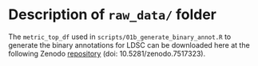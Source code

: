 # Description of `raw_data/` folder

The `metric_top_df` used in `scripts/01b_generate_binary_annot.R` to generate the binary annotations for LDSC can be downloaded here at the following Zenodo [repository](https://doi.org/10.5281/zenodo.7517323) (doi: 10.5281/zenodo.7517323).

